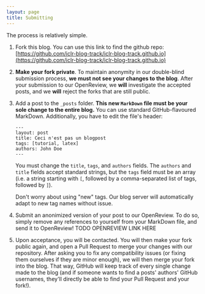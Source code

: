 ```yaml
---
layout: page
title: Submitting
---
```


The process is relatively simple.

1. Fork this blog. You can use this link to find the github repo: [https://github.com/iclr-blog-track/iclr-blog-track.github.io](https://github.com/iclr-blog-track/iclr-blog-track.github.io)
2. **Make your fork private**. To maintain anonymity in our double-blind submission process, **we must not see your changes to the blog**. After your submission to our OpenReview, we **will** investigate the accepted posts, and we **will** reject the forks that are still public.
3. Add a post to the `_posts` folder. **This new `MarkDown` file must be your sole change to the entire blog.** You can use standard GitHub-flavoured MarkDown. Additionally, you have to edit the file's header:
    ```
   ---
    layout: post
    title: Ceci n'est pas un blogpost
    tags: [tutorial, latex]
    authors: John Doe
    ---
   ```
    You must change the `title`, `tags`, and `authors` fields. The `authors` and `title` fields accept standard strings, but the `tags` field must be an array (i.e. a string starting with `[`, followed by a comma-separated list of tags, followed by `]`).

    Don't worry about using "new" tags. Our blog server will automatically adapt to new tag names without issue.
4. Submit an anonimized version of your post to our OpenReview. To do so, simply remove any references to yourself from your MarkDown file, and send it to OpenReview! TODO OPENREVIEW LINK HERE
5. Upon acceptance, you will be contacted. You will then make your fork public again, and open a Pull Request to merge your changes with our repository. After asking you to fix any compatibility issues (or fixing them ourselves if they are minor enough), we will then merge your fork into the blog. That way, GitHub will keep track of every single change made to the blog (and if someone wants to find a posts' authors' GitHub usernames, they'll directly be able to find your Pull Request and your fork!).

